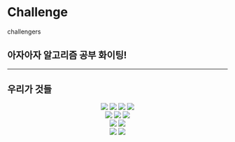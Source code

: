 # Challenge
challengers

## 아자아자 알고리즘 공부 화이팅!

---

## 우리가  것들
<div align=center>
<img src="https://img.shields.io/badge/html5-E34F26?style=for-the-badge&logo=html5&logoColor=white">
<img src="https://img.shields.io/badge/CSS3-1572B6?style=for-the-badge&logo=CSS3&logoColor=white">
<img src="https://img.shields.io/badge/javascript-F7DF1E?style=for-the-badge&logo=javascript&logoColor=black">
<img src="https://img.shields.io/badge/jquery-0769AD?style=for-the-badge&logo=jquery&logoColor=white">
<br>
<img src="https://img.shields.io/badge/mongoDB-47A248?style=for-the-badge&logo=MongoDB&logoColor=white">
<img src="https://img.shields.io/badge/flask-000000?style=for-the-badge&logo=flask&logoColor=white">
<img src="https://img.shields.io/badge/amazonaws-232F3E?style=for-the-badge&logo=amazonaws&logoColor=white"> 
<br>
<img src="https://img.shields.io/badge/Bulma-00D1B2?style=for-the-badge&logo=Bulma&logoColor=white">
<img src="https://img.shields.io/badge/fontawesome-339AF0?style=for-the-badge&logo=fontawesome&logoColor=white">
<br>
<img src="https://img.shields.io/badge/github-181717?style=for-the-badge&logo=github&logoColor=white">
<img src="https://img.shields.io/badge/git-F05032?style=for-the-badge&logo=git&logoColor=white">
</div>

